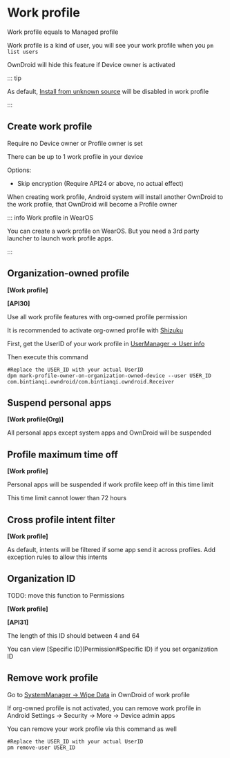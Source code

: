 # Work profile

Work profile equals to Managed profile

Work profile is a kind of user, you will see your work profile when you `pm list users`

OwnDroid will hide this feature if Device owner is activated

::: tip

As default, [Install from unknown source](UserRestriction#Application) will be disabled in work profile

:::

<h2 id="CreateWorkProfile">Create work profile</h2>

Require no Device owner or Profile owner is set

There can be up to 1 work profile in your device

Options:

- Skip encryption (Require API24 or above, no actual effect)

When creating work profile, Android system will install another OwnDroid to the work profile, that OwnDroid will become a Profile owner

::: info Work profile in WearOS

You can create a work profile on WearOS. But you need a 3rd party launcher to launch work profile apps.

:::

<h2 id="OrgOwnedProfile">Organization-owned profile</h2>

**[Work profile]**

**[API30]**

Use all work profile features with org-owned profile permission

It is recommended to activate org-owned profile with [Shizuku](Permission#Shizuku)

First, get the UserID of your work profile in [UserManager -> User info](UserManager#UserInfo)

Then execute this command

```shell
#Replace the USER_ID with your actual UserID
dpm mark-profile-owner-on-organization-owned-device --user USER_ID com.bintianqi.owndroid/com.bintianqi.owndroid.Receiver
```

## Suspend personal apps

**[Work profile(Org)]**

All personal apps except system apps and OwnDroid will be suspended

## Profile maximum time off

**[Work profile]**

Personal apps will be suspended if work profile keep off in this time limit

This time limit cannot lower than 72 hours

## Cross profile intent filter

**[Work profile]**

As default, intents will be filtered if some app send it across profiles. Add exception rules to allow this intents

<h2 id="OrgID">Organization ID</h2>

TODO: move this function to Permissions

**[Work profile]**

**[API31]**

The length of this ID should between 4 and 64

You can view [Specific ID](Permission#Specific ID) if you set organization ID

<h2 id="RemoveWorkProfile">Remove work profile</h2>

Go to [SystemManager -> Wipe Data](SystemManager#WipeData) in OwnDroid of work profile

If org-owned profile is not activated, you can remove work profile in Android Settings -> Security -> More -> Device admin apps

You can remove your work profile via this command as well

```shell
#Replace the USER_ID with your actual UserID
pm remove-user USER_ID
```
